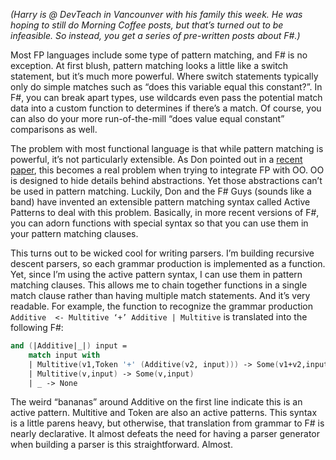*(Harry is @ DevTeach in Vancounver with his family this week. He was
hoping to still do Morning Coffee posts, but that’s turned out to be
infeasible. So instead, you get a series of pre-written posts about
F\#.)*

Most FP languages include some type of pattern matching, and F\# is no
exception. At first blush, pattern matching looks a little like a switch
statement, but it’s much more powerful. Where switch statements
typically only do simple matches such as “does this variable equal this
constant?”. In F\#, you can break apart types, use wildcards even pass
the potential match data into a custom function to determines if there’s
a match. Of course, you can also do your more run-of-the-mill “does
value equal constant” comparisons as well.

The problem with most functional language is that while pattern matching
is powerful, it’s not particularly extensible. As Don pointed out in a
[recent
paper](http://blogs.msdn.com/dsyme/archive/2007/04/07/draft-paper-on-f-active-patterns.aspx),
this becomes a real problem when trying to integrate FP with OO. OO is
designed to hide details behind abstractions. Yet those abstractions
can’t be used in pattern matching. Luckily, Don and the F\# Guys (sounds
like a band) have invented an extensible pattern matching syntax called
Active Patterns to deal with this problem. Basically, in more recent
versions of F\#, you can adorn functions with special syntax so that you
can use them in your pattern matching clauses.

This turns out to be wicked cool for writing parsers. I’m building
recursive descent parsers, so each grammar production is implemented as
a function. Yet, since I’m using the active pattern syntax, I can use
them in pattern matching clauses. This allows me to chain together
functions in a single match clause rather than having multiple match
statements. And it’s very readable. For example, the function to
recognize the grammar production ``Additive  <- Multitive ‘+’ Additive |
Multitive`` is translated into the following F\#:

``` fsharp
and (|Additive|_|) input =
    match input with
    | Multitive(v1,Token '+' (Additive(v2, input))) -> Some(v1+v2,input)
    | Multitive(v,input) -> Some(v,input)
    | _ -> None
```

The weird “bananas” around Additive on the first line indicate this is
an active pattern. Multitive and Token are also an active patterns. This
syntax is a little parens heavy, but otherwise, that translation from
grammar to F\# is nearly declarative. It almost defeats the need for
having a parser generator when building a parser is this
straightforward. Almost.
